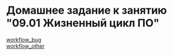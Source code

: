 # Домашнее задание к занятию "09.01 Жизненный цикл ПО"

[workflow_bug](bug.xml)<br>
[workflow_other](other.xml)




